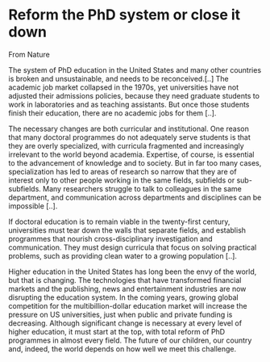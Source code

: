 # Reform the PhD system or close it down

From Nature

The system of PhD education in the United States and many other countries is broken and unsustainable, and needs to be reconceived.[..] The academic job market collapsed in the 1970s, yet universities have not adjusted their admissions policies, because they need graduate students to work in laboratories and as teaching assistants. But once those students finish their education, there are no academic jobs for them [..].

The necessary changes are both curricular and institutional. One reason that many doctoral programmes do not adequately serve students is that they are overly specialized, with curricula fragmented and increasingly irrelevant to the world beyond academia. Expertise, of course, is essential to the advancement of knowledge and to society. But in far too many cases, specialization has led to areas of research so narrow that they are of interest only to other people working in the same fields, subfields or sub-subfields. Many researchers struggle to talk to colleagues in the same department, and communication across departments and disciplines can be impossible [..].

If doctoral education is to remain viable in the twenty-first century, universities must tear down the walls that separate fields, and establish programmes that nourish cross-disciplinary investigation and communication. They must design curricula that focus on solving practical problems, such as providing clean water to a growing population [..].

Higher education in the United States has long been the envy of the world, but that is changing. The technologies that have transformed financial markets and the publishing, news and entertainment industries are now disrupting the education system. In the coming years, growing global competition for the multibillion-dollar education market will increase the pressure on US universities, just when public and private funding is decreasing. Although significant change is necessary at every level of higher education, it must start at the top, with total reform of PhD programmes in almost every field. The future of our children, our country and, indeed, the world depends on how well we meet this challenge.
